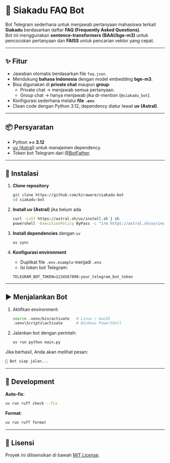 # 🤖 Siakadu FAQ Bot

Bot Telegram sederhana untuk menjawab pertanyaan mahasiswa terkait **Siakadu** berdasarkan daftar **FAQ (Frequently Asked Questions)**.  
Bot ini menggunakan **sentence-transformers (BAAI/bge-m3)** untuk pencocokan pertanyaan dan **FAISS** untuk pencarian vektor yang cepat.

---

## ✨ Fitur

- Jawaban otomatis berdasarkan file `faq.json`.
- Mendukung **bahasa Indonesia** dengan model embedding **bge-m3**.
- Bisa digunakan di **private chat** maupun **group**:
  - Private chat → menjawab semua pertanyaan.
  - Group chat → hanya menjawab jika di-mention (`@siakadu_bot`).
- Konfigurasi sederhana melalui **file `.env`**.
- Clean code dengan Python 3.12, dependency diatur lewat **uv (Astral)**.

---

## 📦 Persyaratan

- Python **>= 3.12**
- [uv (Astral)](https://docs.astral.sh/uv/) untuk manajemen dependency.
- Token bot Telegram dari [@BotFather](https://t.me/BotFather).

---

## 🚀 Instalasi

1. **Clone repository**

   ```bash
   git clone https://github.com/kiraware/siakadu-bot
   cd siakadu-bot
   ```

2. **Install uv (Astral)** jika belum ada

   ```bash
   curl -LsSf https://astral.sh/uv/install.sh | sh                                         # Linux / macOS
   powershell -ExecutionPolicy ByPass -c "irm https://astral.sh/uv/install.ps1 | iex"      # Windows PowerShell
   ```

3. **Install dependencies** dengan `uv`

   ```bash
   uv sync
   ```

4. **Konfigurasi environment**

   - Duplikat file `.env.example` menjadi `.env`
   - Isi token bot Telegram:

   ```env
   TELEGRAM_BOT_TOKEN=1234567890:your_telegram_bot_token
   ```

---

## ▶️ Menjalankan Bot

1. Aktifkan environment:

   ```bash
   source .venv/bin/activate   # Linux / macOS
   .venv\Scripts\activate      # Windows PowerShell
   ```

2. Jalankan bot dengan perintah:
   ```bash
   uv run python main.py
   ```

Jika berhasil, Anda akan melihat pesan:

```bash
🤖 Bot siap jalan...
```

---

## 🧹 Development

**Auto-fix**:

```bash
uv run ruff check --fix
```

**Format**:

```bash
uv run ruff format
```

---

## 📄 Lisensi

Proyek ini dilisensikan di bawah [MIT License](LICENSE).
